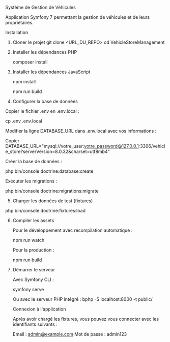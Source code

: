 Système de Gestion de Véhicules

Application Symfony 7 permettant la gestion de véhicules et de leurs propriétaires.


Installation

1. Cloner le projet
   git clone <URL_DU_REPO>
   cd VehicleStoreManagement

2. Installer les dépendances PHP
   
   composer install

3. Installer les dépendances JavaScript
 
   npm install
   
   npm run build

4. Configurer la base de données

Copier le fichier .env en .env.local :

cp .env .env.local

Modifier la ligne DATABASE_URL dans .env.local avec vos informations :

Copier DATABASE_URL="mysql://votre_user:votre_password@127.0.0.1:3306/vehicle_store?serverVersion=8.0.32&charset=utf8mb4"

Créer la base de données :

php bin/console doctrine:database:create

Exécuter les migrations :

php bin/console doctrine:migrations:migrate

5. Charger les données de test (fixtures)

php bin/console doctrine:fixtures:load


6. Compiler les assets
   
   Pour le développement avec recompilation automatique :
   
   npm run watch
   
   Pour la production :
   
   npm run build

7. Démarrer le serveur
   
   Avec Symfony CLI :

   symfony serve
   
   Ou avec le serveur PHP intégré :
   bphp -S localhost:8000 -t public/
   
   Connexion à l'application
   
   Après avoir chargé les fixtures, vous pouvez vous connecter avec les identifiants suivants :
   
   Email : admin@example.com
   Mot de passe : admin123

